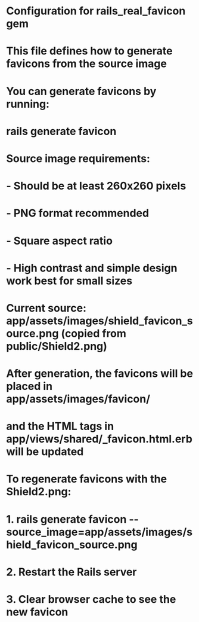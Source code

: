 # Configuration for rails_real_favicon gem
# This file defines how to generate favicons from the source image

# You can generate favicons by running:
# rails generate favicon

# Source image requirements:
# - Should be at least 260x260 pixels
# - PNG format recommended
# - Square aspect ratio
# - High contrast and simple design work best for small sizes

# Current source: app/assets/images/shield_favicon_source.png (copied from public/Shield2.png)

# After generation, the favicons will be placed in app/assets/images/favicon/
# and the HTML tags in app/views/shared/_favicon.html.erb will be updated

# To regenerate favicons with the Shield2.png:
# 1. rails generate favicon --source_image=app/assets/images/shield_favicon_source.png
# 2. Restart the Rails server
# 3. Clear browser cache to see the new favicon
